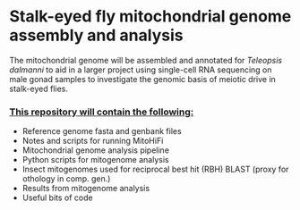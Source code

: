 # Stalk-eyed fly mitochondrial genome assembly and analysis 
The mitochondrial genome will be assembled and annotated for _Teleopsis dalmanni_ to aid in a larger project using single-cell RNA sequencing on male gonad samples to investigate the genomic basis of meiotic drive in stalk-eyed flies.

### <ins> This repository will contain the following: </ins>
- Reference genome fasta and genbank files
- Notes and scripts for running MitoHiFi 
- Mitochondrial genome analysis pipeline 
- Python scripts for mitogenome analysis
- Insect mitogenomes used for reciprocal best hit (RBH) BLAST (proxy for othology in comp. gen.)
- Results from mitogenome analysis
- Useful bits of code
